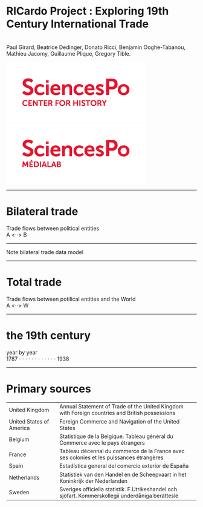 # RICardo Project : Exploring 19th Century International Trade
<br>
Paul Girard, Beatrice Dedinger, Donato Ricci,  
Benjamin Ooghe-Tabanou, Mathieu Jacomy,  
Guillaume Plique, Gregory Tible.

![logo Center History Sciences Po](img/SciencesPO_CenterHistory.png)
![logo médialab Sciences Po](img/SciencesPO_MEDIALAB.png)

---
# Bilateral trade

Trade flows between political entities  
A <⋅⋅> B

---
<!-- .slide: data-background="img/bilateraltrade.svg" -->
Note:bilateral trade data model

---
# Total trade

Trade flows between potilical entities and the World  
A <⋅⋅> W

---
# the 19th century

year by year  
1787 ⋅ ⋅ ⋅ ⋅ ⋅ ⋅ ⋅ ⋅ ⋅ ⋅ ⋅ ⋅ 1938

---
# Primary sources

|||
|-|-|
|United Kingdom|Annual Statement of Trade of the United Kingdom with Foreign countries and British possessions|
|United States of America|Foreign Commerce and Navigation of the United States|
|Belgium|Statistique de la Belgique. Tableau général du Commerce avec le pays étrangers|
|France|Tableau décennal du commerce de la France avec ses colonies et les puissances étrangères|
|Spain|Estadística general del comercio exterior de España|
|Netherlands|Statistiek van den Handel en de Scheepvaart in het Koninkrijk der Nederlanden|
|Sweden|Sveriges officiella statistik. F.Utrikeshandel och sjöfart. Kommerskollegii underdåniga berättesle|
